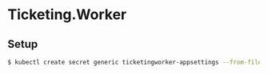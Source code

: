 # Ticketing.Worker

## Setup

```bash
$ kubectl create secret generic ticketingworker-appsettings --from-file ./appsettings.kubernetes.json
```